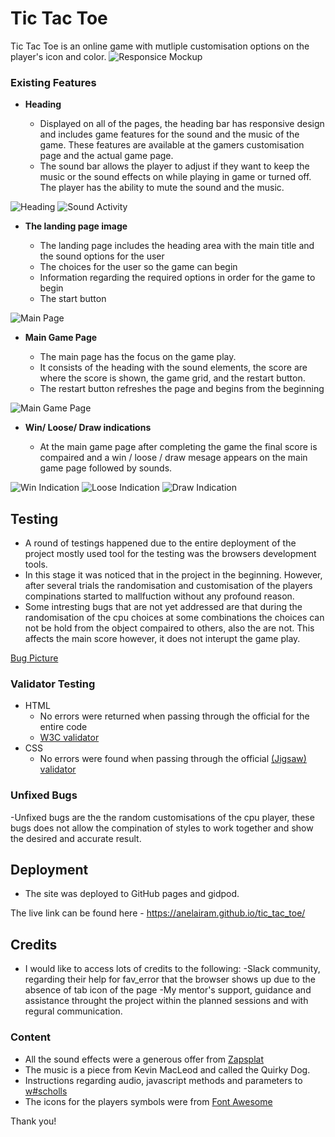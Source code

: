 # Tic Tac Toe

Tic Tac Toe is an online game with mutliple customisation options on the player's icon and color.
![Responsice Mockup](https://github.com/Anelairam/tic_tac_toe/blob/main/responsive.jpg)


### Existing Features

- __Heading__

  - Displayed on all of the pages, the heading bar has responsive design and includes game features for the sound and the music of the game. These features are available at the gamers customisation page and the actual game page.
  - The sound bar allows the player to adjust if they want to keep the music or the sound effects on while playing in game or turned off. The player has the ability to mute the sound and the music. 

![Heading](https://github.com/Anelairam/tic_tac_toe/blob/main/header.png)
![Sound Activity](https://github.com/Anelairam/tic_tac_toe/blob/main/no_active_audio.png)

- __The landing page image__

  - The landing page includes the heading area with the main title and the sound options for the user 
  - The choices for the user so the game can begin
  - Information regarding the required options in order for the game to begin
  - The start button

![Main Page](https://github.com/Anelairam/tic_tac_toe/blob/main/main_choices.png)

- __Main Game Page__

  - The main page has the focus on the game play.
  - It consists of the heading with the sound elements, the score are where the score is shown, the game grid, and the restart button.
  - The restart button refreshes the page and begins from the beginning 

![Main Game Page](https://github.com/Anelairam/tic_tac_toe/blob/main/main_game.png)

- __Win/ Loose/ Draw indications__

  - At the main game page after completing the game the final score is compaired and a win / loose / draw mesage appears on the main game page followed by sounds. 

![Win Indication](https://github.com/Anelairam/tic_tac_toe/blob/main/win.png)
![Loose Indication](https://github.com/Anelairam/tic_tac_toe/blob/main/loose.png)
![Draw Indication](https://github.com/Anelairam/tic_tac_toe/blob/main/draw.png)


## Testing 

- A round of testings happened due to the entire deployment of the project mostly used tool for the testing was the browsers development tools.
- In this stage it was noticed that in the project in the beginning. However, after several trials the randomisation and customisation of the players compinations started to     mallfuction without any profound reason.
- Some intresting bugs that are not yet addressed are that during the randomisation of the cpu choices at some combinations the choices can not be hold from the object compaired to others, also the are not. This affects the main score however, it does not interupt the game play.

[Bug Picture](https://github.com/Anelairam/tic_tac_toe/blob/main/bug.jpg)


### Validator Testing 

- HTML
  - No errors were returned when passing through the official for the entire code 
  - [W3C validator](https://github.com/Anelairam/tic_tac_toe/blob/main/html_validator.jpg)
- CSS
  - No errors were found when passing through the official [(Jigsaw) validator](https://github.com/Anelairam/tic_tac_toe/blob/main/css_validator.jpg)

### Unfixed Bugs

-Unfixed bugs are the the random customisations of the cpu player, these bugs does not allow the compination of styles to work together and show the desired and accurate result.
 

## Deployment

- The site was deployed to GitHub pages and gidpod. 

The live link can be found here - https://anelairam.github.io/tic_tac_toe/


## Credits 
- I would like to access lots of credits to the following:
  -Slack community, regarding their help for fav_error that the browser shows up due to the absence of tab icon of the page
  -My mentor's support, guidance and assistance throught the project within the planned sessions and with regural communication.

### Content 

- All the sound effects were a generous offer from [Zapsplat](https://www.zapsplat.com/)
- The music is a piece from Kevin MacLeod and called the Quirky Dog.
- Instructions regarding audio, javascript methods and parameters to [w#scholls](https://www.w3schools.com/)
- The icons for the players symbols were from [Font Awesome](https://fontawesome.com/)


Thank you!
